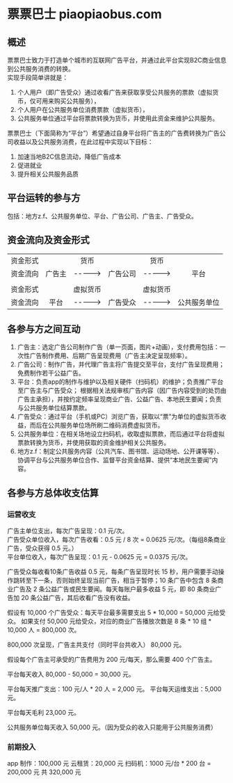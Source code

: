 # 票票巴士 piaopiaobus.com

## 概述

票票巴士致力于打造单个城市的互联网广告平台，并通过此平台实现B2C商业信息到公共服务消费的转换。  
实现手段简单讲就是：
1. 个人用户（即广告受众）通过收看广告来获取享受公共服务的票款（虚拟货币，仅可用来购买公共服务），
2. 个人用户在公共服务单位消费票款（虚拟货币），
3. 公共服务单位通过平台将票款转换为货币，并使用此资金来维护公共服务。

票票巴士（下面简称为“平台”）希望通过自身平台将广告主的广告费转换为广告公司收益以及公共服务消费，在此过程中实现以下目标：
1. 加速当地B2C信息流动，降低广告成本
2. 促进就业
3. 提升相关公共服务品质

## 平台运转的参与方
包括：地方z.f、公共服务单位、平台、广告公司、广告主、广告受众。  

## 资金流向及资金形式

|  |  |   |  |  |  |
|---|:---:|:---:|:---:|:---:|:---:|
| 资金形式 |        | 货币 |          | 货币 |      |
| 资金流向 | 广告主 |  -----> | 广告公司 | -----> | 平台 |
| | |  |  | |  |
| 资金形式 |        | 虚拟货币 |          | 虚拟货币 |      |
| 资金流向 | 平台   |  -----> | 广告受众 | -----> | 公共服务单位 |

## 各参与方之间互动
1. 广告主：选定广告公司制作广告（单一页面，图片+动画），支付费用包括：一次性广告制作费用、后期广告呈现费用（广告主决定呈现频率）。
2. 广告公司：制作广告，并代理广告主将广告提交至平台，支付广告呈现费用；免费制作若干公益广告。
3. 平台：负责app的制作与维护以及相关硬件（扫码机）的维护；负责推广平台至广告主与广告受众；
根据相关法规审核广告内容（因广告内容受到的处罚由广告主承担），并按约定频率呈现商业广告、公益广告、本地民生要闻；负责与公共服务单位结算票款。
4. 广告受众：通过平台（手机或PC）浏览广告，获取以“票”为单位的虚拟货币收益，而后在公共服务单位场所刷二维码消费虚拟货币。
5. 公共服务单位：在相关场地设立扫码机，收取虚拟票款，而后通过平台将虚拟票款转换为货币，并使用获取的资金维护相关公共服务。
6. 地方z.f：制定公共服务内容（公共汽车、图书馆、运动场地、公开课等等）、协调平台与公共服务单位合作、监督平台资金结算、提供“本地民生要闻”内容。

## 各参与方总体收支估算

### 运营收支

广告主单位支出，每次广告呈现：0.1 元/次。  
广告受众单位收入，每次广告收看：0.5 元 / 8 次 = 0.0625 元/次。（每组8条商业广告，受众获得 0.5 元。）  
平台单位收入，每次广告呈现：0.1 元 - 0.0625 元 = 0.0375 元/次。  

广告受众每收看10条广告收益 0.5 元，每条广告呈现时长 15 秒，用户需要手动操作跳转至下一条，否则始终呈现当前广告，相当于暂停；10 条广告中包含 8 条商业广告及 2 条公益广告或民生要闻。每天每账户最多收益 5 元，即 80 条商业广告加 20 条公益广告，其后收看广告没有收益。

假设有 10,000 个广告受众：每天平台最多需要支出 5 * 10,000 = 50,000 元给受众。
如果支付 50,000 元给受众，对应的商业广告播放次数是 8 条 * 10 组 * 10,000 人 = 800,000 次。

800,000 次呈现，广告主共支付（同时平台共收入） 80,000 元。

假设每个广告主可承受的广告费用为 200 元/每天，那么需要 400 个广告主。

平台每天收入 80,000 - 50,000 = 30,000 元。

平台每天推广支出：100 元/人 * 20 人 = 2,000 元。
平台每天运维支出：5,000 元。

平台每天毛利 23,000 元。

公共服务单位每天收入 50,000 元。（因为受众的收入只能用于公共服务消费）

### 前期投入
app 制作：100,000 元
云租赁：20,000 元
扫码机：1000 元/台 * 200 台 = 200,000 元
共 320,000 元

